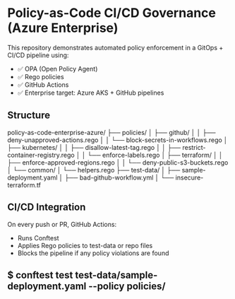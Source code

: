 # Policy-as-Code CI/CD Governance (Azure Enterprise)

This repository demonstrates automated policy enforcement in a GitOps + CI/CD pipeline using:

- ✅ OPA (Open Policy Agent)
- ✅ Rego policies
- ✅ GitHub Actions
- ✅ Enterprise target: Azure AKS + GitHub pipelines

## Structure
policy-as-code-enterprise-azure/
├── policies/
│   ├── github/
│   │   ├── deny-unapproved-actions.rego
│   │   └── block-secrets-in-workflows.rego
│   ├── kubernetes/
│   │   ├── disallow-latest-tag.rego
│   │   ├── restrict-container-registry.rego
│   │   └── enforce-labels.rego
│   ├── terraform/
│   │   ├── enforce-approved-regions.rego
│   │   └── deny-public-s3-buckets.rego
│   └── common/
│       └── helpers.rego
├── test-data/
│   ├── sample-deployment.yaml
│   ├── bad-github-workflow.yml
│   └── insecure-terraform.tf



## CI/CD Integration

On every push or PR, GitHub Actions:
- Runs Conftest
- Applies Rego policies to test-data or repo files
- Blocks the pipeline if any policy violations are found

## $ conftest test test-data/sample-deployment.yaml --policy policies/
